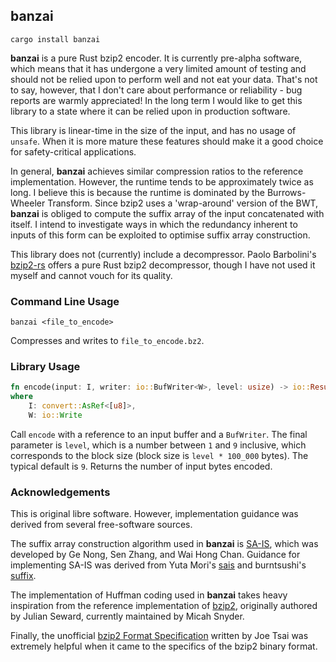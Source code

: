 ## banzai

```
cargo install banzai
```

**banzai** is a pure Rust bzip2 encoder. It is currently pre-alpha software, which means that it has undergone a very limited amount of testing and should not be relied upon to perform well and not eat your data. That's not to say, however, that I don't care about performance or reliability - bug reports are warmly appreciated! In the long term I would like to get this library to a state where it can be relied upon in production software.

This library is linear-time in the size of the input, and has no usage of `unsafe`. When it is more mature these features should make it a good choice for safety-critical applications.

In general, **banzai** achieves similar compression ratios to the reference implementation. However, the runtime tends to be approximately twice as long. I believe this is because the runtime is dominated by the Burrows-Wheeler Transform. Since bzip2 uses a 'wrap-around' version of the BWT, **banzai** is obliged to compute the suffix array of the input concatenated with itself. I intend to investigate ways in which the redundancy inherent to inputs of this form can be exploited to optimise suffix array construction.

This library does not (currently) include a decompressor. Paolo Barbolini's [bzip2-rs](https://crates.io/crates/bzip2-rs) offers a pure Rust bzip2 decompressor, though I have not used it myself and cannot vouch for its quality.

### Command Line Usage

    banzai <file_to_encode>

Compresses and writes to `file_to_encode.bz2`.

### Library Usage

```rust
fn encode(input: I, writer: io::BufWriter<W>, level: usize) -> io::Result<usize>
where
    I: convert::AsRef<[u8]>,
    W: io::Write
```

Call `encode` with a reference to an input buffer and a `BufWriter`. The final parameter is `level`, which is a number between `1` and `9` inclusive, which corresponds to the block size (block size is `level * 100_000` bytes). The typical default is `9`. Returns the number of input bytes encoded.

### Acknowledgements

This is original libre software. However, implementation guidance was derived from several free-software sources. 

The suffix array construction algorithm used in **banzai** is [SA-IS](https://ieeexplore.ieee.org/document/5582081), which was developed by Ge Nong, Sen Zhang, and Wai Hong Chan. Guidance for implementing SA-IS was derived from Yuta Mori's [sais](https://sites.google.com/site/yuta256/sais) and burntsushi's [suffix](https://github.com/BurntSushi/suffix).

The implementation of Huffman coding used in **banzai** takes heavy inspiration from the reference implementation of [bzip2](https://gitlab.com/bzip2/bzip2/), originally authored by Julian Seward, currently maintained by Micah Snyder.

Finally, the unofficial [bzip2 Format Specification](https://github.com/dsnet/compress/blob/master/doc/bzip2-format.pdf) written by Joe Tsai was extremely helpful when it came to the specifics of the bzip2 binary format.
